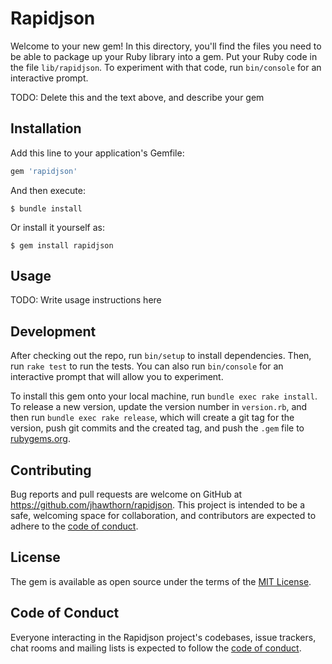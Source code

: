 # Rapidjson

Welcome to your new gem! In this directory, you'll find the files you need to be able to package up your Ruby library into a gem. Put your Ruby code in the file `lib/rapidjson`. To experiment with that code, run `bin/console` for an interactive prompt.

TODO: Delete this and the text above, and describe your gem

## Installation

Add this line to your application's Gemfile:

```ruby
gem 'rapidjson'
```

And then execute:

    $ bundle install

Or install it yourself as:

    $ gem install rapidjson

## Usage

TODO: Write usage instructions here

## Development

After checking out the repo, run `bin/setup` to install dependencies. Then, run `rake test` to run the tests. You can also run `bin/console` for an interactive prompt that will allow you to experiment.

To install this gem onto your local machine, run `bundle exec rake install`. To release a new version, update the version number in `version.rb`, and then run `bundle exec rake release`, which will create a git tag for the version, push git commits and the created tag, and push the `.gem` file to [rubygems.org](https://rubygems.org).

## Contributing

Bug reports and pull requests are welcome on GitHub at https://github.com/jhawthorn/rapidjson. This project is intended to be a safe, welcoming space for collaboration, and contributors are expected to adhere to the [code of conduct](https://github.com/jhawthorn/rapidjson/blob/main/CODE_OF_CONDUCT.md).

## License

The gem is available as open source under the terms of the [MIT License](https://opensource.org/licenses/MIT).

## Code of Conduct

Everyone interacting in the Rapidjson project's codebases, issue trackers, chat rooms and mailing lists is expected to follow the [code of conduct](https://github.com/jhawthorn/rapidjson/blob/main/CODE_OF_CONDUCT.md).
